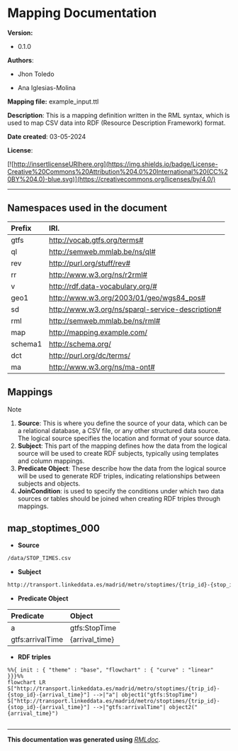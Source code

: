 
# Mapping Documentation
   

**Version:**

* 0.1.0
   
**Authors**:

    
* Jhon Toledo
   
    
* Ana Iglesias-Molina
   

**Mapping file:**
example_input.ttl

**Description**: This is a mapping definition written in the RML syntax, which is used to map CSV data into RDF (Resource Description Framework) format.


**Date created**: 03-05-2024

**License**:

[![http://insertlicenseURIhere.org](https://img.shields.io/badge/License-Creative%20Commons%20Attribution%204.0%20International%20(CC%20BY%204.0)-blue.svg)](https://creativecommons.org/licenses/by/4.0/)



------


## **Namespaces used in the document**

| Prefix       |               IRI.                   |
| :----------- | :----------------------------------  |
| gtfs     | http://vocab.gtfs.org/terms# |
| ql     | http://semweb.mmlab.be/ns/ql# |
| rev     | http://purl.org/stuff/rev# |
| rr     | http://www.w3.org/ns/r2rml# |
| v     | http://rdf.data-vocabulary.org/# |
| geo1     | http://www.w3.org/2003/01/geo/wgs84_pos# |
| sd     | http://www.w3.org/ns/sparql-service-description# |
| rml     | http://semweb.mmlab.be/ns/rml# |
| map     | http://mapping.example.com/ |
| schema1     | http://schema.org/ |
| dct     | http://purl.org/dc/terms/ |
| ma     | http://www.w3.org/ns/ma-ont# |



## Mappings
>[!NOTE]
>1. **Source**: This is where you define the source of your data, which can be a relational database, a CSV file, or any other structured data source. The logical source specifies the location and format of your source data.
>2. **Subject**: This part of the mapping defines how the data from the logical source will be used to create RDF subjects, typically using templates and column mappings.
>3. **Predicate Object**: These describe how the data from the logical source will be used to generate RDF triples, indicating relationships between subjects and objects.
>4. **JoinCondition**: is used to specify the conditions under which two data sources or tables should be joined when creating RDF triples through mappings.


## map_stoptimes_000
- **Source**

```bash
/data/STOP_TIMES.csv
``` 
- **Subject**
```bash
http://transport.linkeddata.es/madrid/metro/stoptimes/{trip_id}-{stop_id}-{arrival_time}
``` 
- **Predicate Object**

| Predicate | Object |
|:----------|:-------|
| a | gtfs:StopTime |
| gtfs:arrivalTime | {arrival_time} |
- **RDF triples**
```mermaid
%%{ init : { "theme" : "base", "flowchart" : { "curve" : "linear" }}}%%
flowchart LR
S["http://transport.linkeddata.es/madrid/metro/stoptimes/{trip_id}-{stop_id}-{arrival_time}"] -->|"a"| object1("gtfs:StopTime")
S["http://transport.linkeddata.es/madrid/metro/stoptimes/{trip_id}-{stop_id}-{arrival_time}"] -->|"gtfs:arrivalTime"| object2("{arrival_time}")
    
``` 




----

**This documentation was generated using**  *[RMLdoc](https://oeg-upm.github.io/rmldoc/)*.
